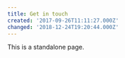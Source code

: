 ```yaml
---
title: Get in touch
created: '2017-09-26T11:11:27.000Z'
changed: '2018-12-24T19:20:44.000Z'
---
```


This is a standalone page. 